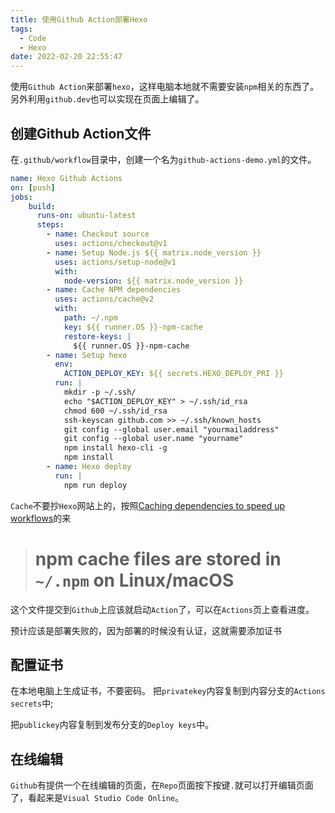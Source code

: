 ```yaml
---
title: 使用Github Action部署Hexo
tags:
  - Code
  - Hexo
date: 2022-02-20 22:55:47
---
```

使用`Github Action`来部署`hexo`，这样电脑本地就不需要安装`npm`相关的东西了。另外利用`github.dev`也可以实现在页面上编辑了。

<!--more-->

## 创建Github Action文件

在`.github/workflow`目录中，创建一个名为`github-actions-demo.yml`的文件。

``` yaml
name: Hexo Github Actions
on: [push]
jobs:
    build:
      runs-on: ubuntu-latest
      steps:
        - name: Checkout source
          uses: actions/checkout@v1
        - name: Setup Node.js ${{ matrix.node_version }}
          uses: actions/setup-node@v1
          with:
            node-version: ${{ matrix.node_version }}
        - name: Cache NPM dependencies
          uses: actions/cache@v2
          with:
            path: ~/.npm
            key: ${{ runner.OS }}-npm-cache
            restore-keys: |
              ${{ runner.OS }}-npm-cache
        - name: Setup hexo
          env:
            ACTION_DEPLOY_KEY: ${{ secrets.HEXO_DEPLOY_PRI }}
          run: |
            mkdir -p ~/.ssh/
            echo "$ACTION_DEPLOY_KEY" > ~/.ssh/id_rsa
            chmod 600 ~/.ssh/id_rsa
            ssh-keyscan github.com >> ~/.ssh/known_hosts
            git config --global user.email "yourmailaddress"
            git config --global user.name "yourname"
            npm install hexo-cli -g
            npm install
        - name: Hexo deploy
          run: |
            npm run deploy
```

`Cache`不要抄`Hexo`网站上的，按照[Caching dependencies to speed up workflows](https://docs.github.com/cn/actions/using-workflows/caching-dependencies-to-speed-up-workflows)的来

> # npm cache files are stored in `~/.npm` on Linux/macOS

这个文件提交到`Github`上应该就启动`Action`了，可以在`Actions`页上查看进度。

预计应该是部署失败的，因为部署的时候没有认证，这就需要添加证书

## 配置证书 

在本地电脑上生成证书，不要密码。
把`privatekey`内容复制到内容分支的`Actions secrets`中;

把`publickey`内容复制到发布分支的`Deploy keys`中。



## 在线编辑

`Github`有提供一个在线编辑的页面，在`Repo`页面按下按键`.`就可以打开编辑页面了，看起来是`Visual Studio Code Online`。